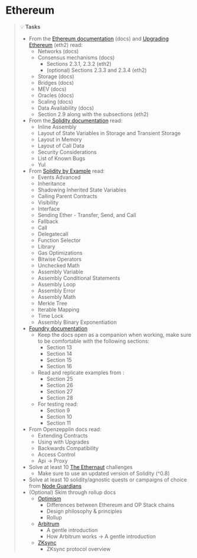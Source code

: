 # Ethereum

> 💡 **Tasks**
> * From the [Ethereum documentation](https://ethereum.org/en/developers/docs/) (docs) and [Upgrading Ethereum](https://eth2book.info/bellatrix/contents/) (eth2) read:
>   * Networks (docs)
>   * Consensus mechanisms (docs)
>     * Sections 2.3.1, 2.3.2 (eth2)
>     * (optional) Sections 2.3.3 and 2.3.4 (eth2)
>   * Storage (docs)
>   * Bridges (docs)
>   * MEV (docs)
>   * Oracles (docs)
>   * Scaling (docs)
>   * Data Availability (docs)
>   * Section 2.9 along with the subsections (eth2)
> * From the[ Solidity documentation](https://docs.soliditylang.org/en/v0.8.29/index.html) read:
>   * Inline Assembly
>   * Layout of State Variables in Storage and Transient Storage
>   * Layout in Memory
>   * Layout of Call Data
>   * Security Considerations
>   * List of Known Bugs
>   * Yul
> * From [Solidity by Example](https://solidity-by-example.org/) read:
>   * Events Advanced
>   * Inheritance
>   * Shadowing Inherited State Variables
>   * Calling Parent Contracts
>   * Visibility
>   * Interface
>   * Sending Ether - Transfer, Send, and Call
>   * Fallback
>   * Call
>   * Delegatecall
>   * Function Selector
>   * Library
>   * Gas Optimizations
>   * Bitwise Operators
>   * Unchecked Math
>   * Assembly Variable
>   * Assembly Conditional Statements
>   * Assembly Loop
>   * Assembly Error
>   * Assembly Math
>   * Merkle Tree
>   * Iterable Mapping
>   * Time Lock
>   * Assembly Binary Exponentiation
> * [Foundry documentation](https://book.getfoundry.sh/)
>   * &#x20;Keep the docs open as a companion when working, make sure to be comfortable with the following sections:
>     * Section 13
>     * Section 14
>     * Section 15
>     * Section 16
>   * Read and replicate examples from :
>     * Section 25
>     * Section 26
>     * Section 27
>     * Section 28
>   * For testing read:
>     * Section 9
>     * Section 10
>     * Section 11
> * From Openzepplin docs read:
>   * Extending Contracts
>   * Using with Upgrades
>   * Backwards Compatibility
>   * Access Control
>   * Api -> Proxy
> * Solve at least 10 [The Ethernaut](https://ethernaut.openzeppelin.com/) challenges
>   * Make sure to use an updated version of Solidity (^0.8)
> * Solve at least 10 solidity/agnostic quests or campaigns of choice from [Node Guardians](https://nodeguardians.io/)
> * (Optional) Skim through rollup docs
>   * [Optimism](https://docs.optimism.io/stack/getting-started)
>     * Differences between Ethereum and OP Stack chains
>     * Design philosophy & principles
>     * Rollup
>   * [Arbitrum](https://docs.arbitrum.io/welcome/arbitrum-gentle-introduction)
>     * A gentle introduction
>     * How Arbitrum works -> A gentle introduction
>   * [ZKsync](https://docs.zksync.io/zksync-protocol)
>     * ZKsync protocol overview